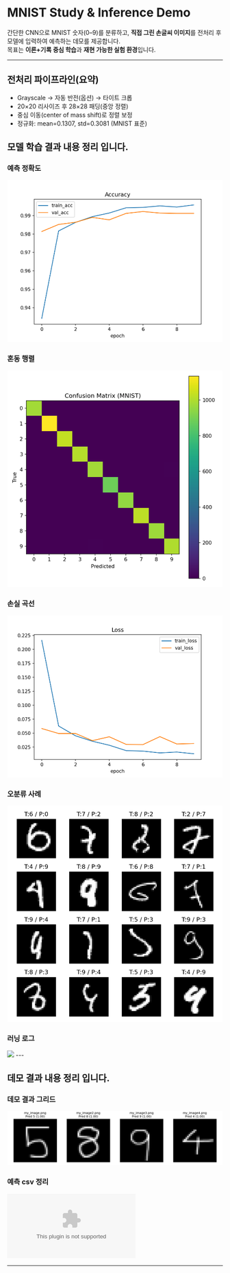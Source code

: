 # MNIST Study & Inference Demo

간단한 CNN으로 MNIST 숫자(0–9)를 분류하고, **직접 그린 손글씨 이미지**를 전처리 후 모델에 입력하여 예측하는 데모를 제공합니다.  
목표는 **이론+기록 중심 학습**과 **재현 가능한 실험 환경**입니다.

---

## 전처리 파이프라인(요약)
- Grayscale → 자동 반전(옵션) → 타이트 크롭
- 20×20 리사이즈 후 28×28 패딩(중앙 정렬)
- 중심 이동(center of mass shift)로 정렬 보정
- 정규화: mean=0.1307, std=0.3081 (MNIST 표준)

## 모델 학습 결과 내용 정리 입니다.

### 예측 정확도
![acc](Mnist_CNN/train_results/acc_curve.png)

### 혼동 행렬
![cm](Mnist_CNN/train_results/confusion_matrix.png)

### 손실 곡선
![loss](Mnist_CNN/train_results/loss_curve.png)

### 오분류 사례
![mis](Mnist_CNN/train_results/misclassified.png)

### 러닝 로그
<img src="Data-Ai-Colab/Mnist_CNN/train_results/experiments.csv">
---

## 데모 결과 내용 정리 입니다.

### 데모 결과 그리드
![grid](demo_results/batch_grid.png)

### 예측 csv 정리
![grid](demo_results/batch_preds.csv)

---
